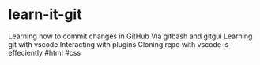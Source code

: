 # learn-it-git
Learning how to commit changes in GitHub
Via gitbash and gitgui
Learning git with vscode
Interacting  with plugins
Cloning repo with vscode is effeciently 
#html #css
